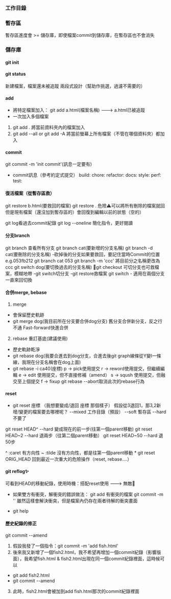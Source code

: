 ### 工作目錄
### 暫存區
暫存區進度會 >= 儲存庫，即使檔案commit到儲存庫，在暫存區也不會消失
### 儲存庫
#### git init
#### git status
新建檔案，檔案還未被追蹤
兩段式設計（幫助作挑選，過濾不需要的）
#### add
* 將特定檔案加入：
git add a.html(檔案名稱) ---> a.html已被追蹤
* 一次加入多個檔案
1. git add . 將當前資料夾內的檔案加入
2. git add --all or git add -A 將當前螢幕上所有檔案（不管在哪個資料夾）都加入

#### commit
git commit -m 'init commit'(訊息一定要有)
* commit訊息（參考約定式提交）
build:
chore:
refactor:
docs:
style:
perf:
test:

#### 復活檔案（從暫存區救）
git restore b.html(要救回的檔案)
git restore . 危險⚠️可以將所有刪除的檔案就回但是現有檔案（還沒加到暫存區的）會回復到編輯以前的狀態（空的）

git log看過去commit紀錄
git log --oneline 簡化指令，更好閱讀

#### 分支branch
git branch 查看所有分支
git branch cat(要新增的分支名稱)
git branch -d cat(要刪除的分支名稱)
-砍掉後的分支如果要救回，要記住當時Commit的位置e.g.053fb212
git branch cat 053
git branch -m 'ccc' 將目前分之名稱更改為ccc
git switch dog(要切換過去的分支名稱)
👴git checkout 可切分支也可救檔案，模糊地帶
    -git switch切分支
    -git restore救檔案
git switch - 適用在兩個分支一直來回切換
#### 合併merge, bebase
1. merge 
- 會保留歷史軌跡
- git merge dog(我目前所在分支要合併dog分支)
舊分支合併新分支，反之行不通
Fast-forward快進合併
2. rebase 重訂基底(建議使用)
- 歷史軌跡乾淨
- git rebase dog(我要合進去到dog分支，合進去後git graph線條從Y變I一條線，我現在分支名稱會在dog上面)
- git rebase -i ca40(座標)
p -> pick使用提交
r -> reword使用提交，但繼續編輯
e -> edit 使用提交，但不直接修補（amend）
s -> sqush 使用提交，但融交至上個提交
f -> fixup
git rebase --abort取消此次的rebase行為

#### reset
* git reset 座標 （我想要變成/退回 座標 那個樣子）
假設從3退回1，那3,2新增/變更的檔案要去哪裡呢？
--mixed 工作目錄（預設）
--soft 暫存區
--hard 不要了
<p>git reset HEAD^ --hard 變成現在的前一步(往第一個parent移動)
git reset HEAD~2 --hard 退兩步（往第二個parent移動）
git reset HEAD~50 --hard 退50步</p>
^ :caret 有方向性
~ :tilde 沒有方向性，都是往第一個parent移動
* git reset ORIG_HEAD
回到最近一次重大的危險操作（reset, rebase....）

#### git reflog✨
可看到HEAD的移動紀錄，使用時機：搭配reset使用 ---> 無敵🚩

* 如果雙方有衝突，解衝突的錯誤做法：
git add 有衝突的檔案
git commit -m ''
雖然這樣會解決衝突，但是檔案內仍存在兩者待解的衝突畫面

* git help

#### 歷史紀錄的修正
git commit --amend
1. 假設我發了一個指令：git commit -m 'add fish.html'
2. 後來我又新增了一個fish2.html，我不希望再增加一個commit紀錄（影響版面），我希望fish.html & fish2.html出現在同一個commit紀錄裡面，這時候可以
- git add fish2.html
- git commit --amend
3. 此時，fish2.html會被加到add fish.html那次的commit紀錄裡面